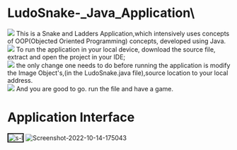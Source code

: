 # LudoSnake-_Java_Application\
<img src="https://img.icons8.com/color/15/000000/right--v1.png"/> This is a Snake and Ladders Application,which intensively uses concepts of OOP(Objected Oriented Programming) concepts, developed using Java. <br>
<img src="https://img.icons8.com/color/15/000000/right--v1.png"/> To run the application in your local device, download the source file, extract and open the project in your IDE;<br>
<img src="https://img.icons8.com/color/15/000000/right--v1.png"/> the only change one needs to do before running the application is modify the Image Object's,(in the LudoSnake.java file),source location to your local address. <br>
<img src="https://img.icons8.com/color/15/000000/right--v1.png"/> And you are good to go. run the file and have a game. <br>


<H1> Application Interface</H1>
<img src="https://i.ibb.co/1GwDVmC/s-l.png" alt="s-l" border="2"  />
<img src="https://i.ibb.co/19Tdb8s/Screenshot-2022-10-14-175043.png" alt="Screenshot-2022-10-14-175043" border="0">
